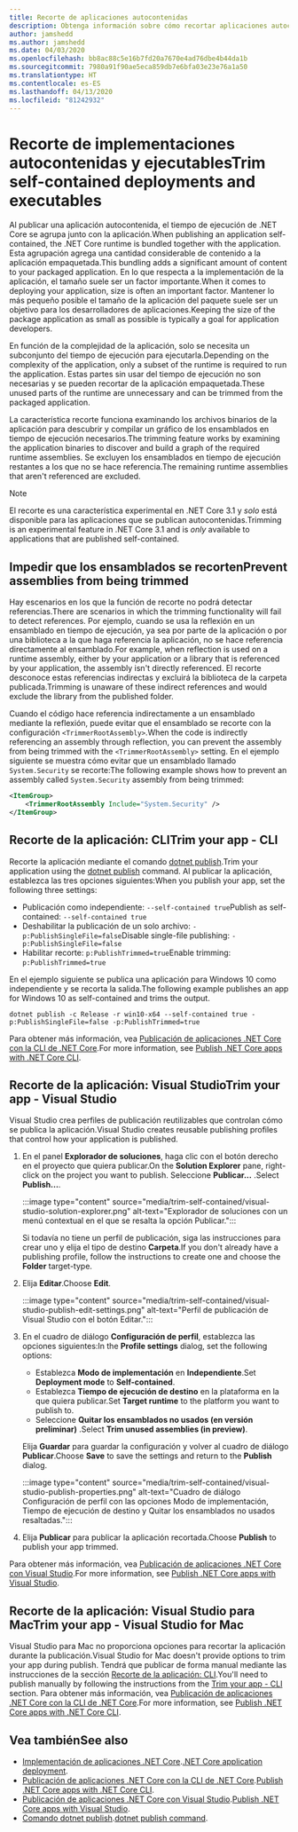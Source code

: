 ```yaml
---
title: Recorte de aplicaciones autocontenidas
description: Obtenga información sobre cómo recortar aplicaciones autocontenidas para reducir su tamaño. .NET Core agrupa el tiempo de ejecución con una aplicación que se publica autocontenida y que, por lo general, incluye más tiempo de ejecución del que es necesario.
author: jamshedd
ms.author: jamshedd
ms.date: 04/03/2020
ms.openlocfilehash: bb8ac88c5e16b7fd20a7670e4ad76dbe4b44da1b
ms.sourcegitcommit: 7980a91f90ae5eca859db7e6bfa03e23e76a1a50
ms.translationtype: HT
ms.contentlocale: es-ES
ms.lasthandoff: 04/13/2020
ms.locfileid: "81242932"
---
```

# <a name="trim-self-contained-deployments-and-executables"></a><span data-ttu-id="7e1c0-104">Recorte de implementaciones autocontenidas y ejecutables</span><span class="sxs-lookup"><span data-stu-id="7e1c0-104">Trim self-contained deployments and executables</span></span>

<span data-ttu-id="7e1c0-105">Al publicar una aplicación autocontenida, el tiempo de ejecución de .NET Core se agrupa junto con la aplicación.</span><span class="sxs-lookup"><span data-stu-id="7e1c0-105">When publishing an application self-contained, the .NET Core runtime is bundled together with the application.</span></span> <span data-ttu-id="7e1c0-106">Esta agrupación agrega una cantidad considerable de contenido a la aplicación empaquetada.</span><span class="sxs-lookup"><span data-stu-id="7e1c0-106">This bundling adds a significant amount of content to your packaged application.</span></span> <span data-ttu-id="7e1c0-107">En lo que respecta a la implementación de la aplicación, el tamaño suele ser un factor importante.</span><span class="sxs-lookup"><span data-stu-id="7e1c0-107">When it comes to deploying your application, size is often an important factor.</span></span> <span data-ttu-id="7e1c0-108">Mantener lo más pequeño posible el tamaño de la aplicación del paquete suele ser un objetivo para los desarrolladores de aplicaciones.</span><span class="sxs-lookup"><span data-stu-id="7e1c0-108">Keeping the size of the package application as small as possible is typically a goal for application developers.</span></span>

<span data-ttu-id="7e1c0-109">En función de la complejidad de la aplicación, solo se necesita un subconjunto del tiempo de ejecución para ejecutarla.</span><span class="sxs-lookup"><span data-stu-id="7e1c0-109">Depending on the complexity of the application, only a subset of the runtime is required to run the application.</span></span> <span data-ttu-id="7e1c0-110">Estas partes sin usar del tiempo de ejecución no son necesarias y se pueden recortar de la aplicación empaquetada.</span><span class="sxs-lookup"><span data-stu-id="7e1c0-110">These unused parts of the runtime are unnecessary and can be trimmed from the packaged application.</span></span>

<span data-ttu-id="7e1c0-111">La característica recorte funciona examinando los archivos binarios de la aplicación para descubrir y compilar un gráfico de los ensamblados en tiempo de ejecución necesarios.</span><span class="sxs-lookup"><span data-stu-id="7e1c0-111">The trimming feature works by examining the application binaries to discover and build a graph of the required runtime assemblies.</span></span> <span data-ttu-id="7e1c0-112">Se excluyen los ensamblados en tiempo de ejecución restantes a los que no se hace referencia.</span><span class="sxs-lookup"><span data-stu-id="7e1c0-112">The remaining runtime assemblies that aren't referenced are excluded.</span></span>

> [!NOTE]
> <span data-ttu-id="7e1c0-113">El recorte es una característica experimental en .NET Core 3.1 y _solo_ está disponible para las aplicaciones que se publican autocontenidas.</span><span class="sxs-lookup"><span data-stu-id="7e1c0-113">Trimming is an experimental feature in .NET Core 3.1 and is _only_ available to applications that are published self-contained.</span></span>

## <a name="prevent-assemblies-from-being-trimmed"></a><span data-ttu-id="7e1c0-114">Impedir que los ensamblados se recorten</span><span class="sxs-lookup"><span data-stu-id="7e1c0-114">Prevent assemblies from being trimmed</span></span>

<span data-ttu-id="7e1c0-115">Hay escenarios en los que la función de recorte no podrá detectar referencias.</span><span class="sxs-lookup"><span data-stu-id="7e1c0-115">There are scenarios in which the trimming functionality will fail to detect references.</span></span> <span data-ttu-id="7e1c0-116">Por ejemplo, cuando se usa la reflexión en un ensamblado en tiempo de ejecución, ya sea por parte de la aplicación o por una biblioteca a la que haga referencia la aplicación, no se hace referencia directamente al ensamblado.</span><span class="sxs-lookup"><span data-stu-id="7e1c0-116">For example, when reflection is used on a runtime assembly, either by your application or a library that is referenced by your application, the assembly isn't directly referenced.</span></span> <span data-ttu-id="7e1c0-117">El recorte desconoce estas referencias indirectas y excluirá la biblioteca de la carpeta publicada.</span><span class="sxs-lookup"><span data-stu-id="7e1c0-117">Trimming is unaware of these indirect references and would exclude the library from the published folder.</span></span>

<span data-ttu-id="7e1c0-118">Cuando el código hace referencia indirectamente a un ensamblado mediante la reflexión, puede evitar que el ensamblado se recorte con la configuración `<TrimmerRootAssembly>`.</span><span class="sxs-lookup"><span data-stu-id="7e1c0-118">When the code is indirectly referencing an assembly through reflection, you can prevent the assembly from being trimmed with the `<TrimmerRootAssembly>` setting.</span></span> <span data-ttu-id="7e1c0-119">En el ejemplo siguiente se muestra cómo evitar que un ensamblado llamado `System.Security` se recorte:</span><span class="sxs-lookup"><span data-stu-id="7e1c0-119">The following example shows how to prevent an assembly called `System.Security` assembly from being trimmed:</span></span>

```xml
<ItemGroup>
    <TrimmerRootAssembly Include="System.Security" />
</ItemGroup>
```

## <a name="trim-your-app---cli"></a><span data-ttu-id="7e1c0-120">Recorte de la aplicación: CLI</span><span class="sxs-lookup"><span data-stu-id="7e1c0-120">Trim your app - CLI</span></span>

<span data-ttu-id="7e1c0-121">Recorte la aplicación mediante el comando [dotnet publish](../tools/dotnet-publish.md).</span><span class="sxs-lookup"><span data-stu-id="7e1c0-121">Trim your application using the [dotnet publish](../tools/dotnet-publish.md) command.</span></span> <span data-ttu-id="7e1c0-122">Al publicar la aplicación, establezca las tres opciones siguientes:</span><span class="sxs-lookup"><span data-stu-id="7e1c0-122">When you publish your app, set the following three settings:</span></span>

- <span data-ttu-id="7e1c0-123">Publicación como independiente: `--self-contained true`</span><span class="sxs-lookup"><span data-stu-id="7e1c0-123">Publish as self-contained: `--self-contained true`</span></span>
- <span data-ttu-id="7e1c0-124">Deshabilitar la publicación de un solo archivo: `-p:PublishSingleFile=false`</span><span class="sxs-lookup"><span data-stu-id="7e1c0-124">Disable single-file publishing: `-p:PublishSingleFile=false`</span></span>
- <span data-ttu-id="7e1c0-125">Habilitar recorte: `p:PublishTrimmed=true`</span><span class="sxs-lookup"><span data-stu-id="7e1c0-125">Enable trimming: `p:PublishTrimmed=true`</span></span>

<span data-ttu-id="7e1c0-126">En el ejemplo siguiente se publica una aplicación para Windows 10 como independiente y se recorta la salida.</span><span class="sxs-lookup"><span data-stu-id="7e1c0-126">The following example publishes an app for Windows 10 as self-contained and trims the output.</span></span>

```dotnetcli
dotnet publish -c Release -r win10-x64 --self-contained true -p:PublishSingleFile=false -p:PublishTrimmed=true
```

<span data-ttu-id="7e1c0-127">Para obtener más información, vea [Publicación de aplicaciones .NET Core con la CLI de .NET Core](deploy-with-cli.md).</span><span class="sxs-lookup"><span data-stu-id="7e1c0-127">For more information, see [Publish .NET Core apps with .NET Core CLI](deploy-with-cli.md).</span></span>

## <a name="trim-your-app---visual-studio"></a><span data-ttu-id="7e1c0-128">Recorte de la aplicación: Visual Studio</span><span class="sxs-lookup"><span data-stu-id="7e1c0-128">Trim your app - Visual Studio</span></span>

<span data-ttu-id="7e1c0-129">Visual Studio crea perfiles de publicación reutilizables que controlan cómo se publica la aplicación.</span><span class="sxs-lookup"><span data-stu-id="7e1c0-129">Visual Studio creates reusable publishing profiles that control how your application is published.</span></span>

01. <span data-ttu-id="7e1c0-130">En el panel **Explorador de soluciones**, haga clic con el botón derecho en el proyecto que quiera publicar.</span><span class="sxs-lookup"><span data-stu-id="7e1c0-130">On the **Solution Explorer** pane, right-click on the project you want to publish.</span></span> <span data-ttu-id="7e1c0-131">Seleccione **Publicar...** .</span><span class="sxs-lookup"><span data-stu-id="7e1c0-131">Select **Publish...**.</span></span>

    :::image type="content" source="media/trim-self-contained/visual-studio-solution-explorer.png" alt-text="Explorador de soluciones con un menú contextual en el que se resalta la opción Publicar.":::

    <span data-ttu-id="7e1c0-133">Si todavía no tiene un perfil de publicación, siga las instrucciones para crear uno y elija el tipo de destino **Carpeta**.</span><span class="sxs-lookup"><span data-stu-id="7e1c0-133">If you don't already have a publishing profile, follow the instructions to create one and choose the **Folder** target-type.</span></span>

01. <span data-ttu-id="7e1c0-134">Elija **Editar**.</span><span class="sxs-lookup"><span data-stu-id="7e1c0-134">Choose **Edit**.</span></span>

    :::image type="content" source="media/trim-self-contained/visual-studio-publish-edit-settings.png" alt-text="Perfil de publicación de Visual Studio con el botón Editar.":::

01. <span data-ttu-id="7e1c0-136">En el cuadro de diálogo **Configuración de perfil**, establezca las opciones siguientes:</span><span class="sxs-lookup"><span data-stu-id="7e1c0-136">In the **Profile settings** dialog, set the following options:</span></span>

    - <span data-ttu-id="7e1c0-137">Establezca **Modo de implementación** en **Independiente**.</span><span class="sxs-lookup"><span data-stu-id="7e1c0-137">Set **Deployment mode** to **Self-contained**.</span></span>
    - <span data-ttu-id="7e1c0-138">Establezca **Tiempo de ejecución de destino** en la plataforma en la que quiera publicar.</span><span class="sxs-lookup"><span data-stu-id="7e1c0-138">Set **Target runtime** to the platform you want to publish to.</span></span>
    - <span data-ttu-id="7e1c0-139">Seleccione **Quitar los ensamblados no usados (en versión preliminar)** .</span><span class="sxs-lookup"><span data-stu-id="7e1c0-139">Select **Trim unused assemblies (in preview)**.</span></span>

    <span data-ttu-id="7e1c0-140">Elija **Guardar** para guardar la configuración y volver al cuadro de diálogo **Publicar**.</span><span class="sxs-lookup"><span data-stu-id="7e1c0-140">Choose **Save** to save the settings and return to the **Publish** dialog.</span></span>

    :::image type="content" source="media/trim-self-contained/visual-studio-publish-properties.png" alt-text="Cuadro de diálogo Configuración de perfil con las opciones Modo de implementación, Tiempo de ejecución de destino y Quitar los ensamblados no usados resaltadas.":::

01. <span data-ttu-id="7e1c0-142">Elija **Publicar** para publicar la aplicación recortada.</span><span class="sxs-lookup"><span data-stu-id="7e1c0-142">Choose **Publish** to publish your app trimmed.</span></span>

<span data-ttu-id="7e1c0-143">Para obtener más información, vea [Publicación de aplicaciones .NET Core con Visual Studio](deploy-with-vs.md).</span><span class="sxs-lookup"><span data-stu-id="7e1c0-143">For more information, see [Publish .NET Core apps with Visual Studio](deploy-with-vs.md).</span></span>

## <a name="trim-your-app---visual-studio-for-mac"></a><span data-ttu-id="7e1c0-144">Recorte de la aplicación: Visual Studio para Mac</span><span class="sxs-lookup"><span data-stu-id="7e1c0-144">Trim your app - Visual Studio for Mac</span></span>

<span data-ttu-id="7e1c0-145">Visual Studio para Mac no proporciona opciones para recortar la aplicación durante la publicación.</span><span class="sxs-lookup"><span data-stu-id="7e1c0-145">Visual Studio for Mac doesn't provide options to trim your app during publish.</span></span> <span data-ttu-id="7e1c0-146">Tendrá que publicar de forma manual mediante las instrucciones de la sección [Recorte de la aplicación: CLI](#trim-your-app---cli).</span><span class="sxs-lookup"><span data-stu-id="7e1c0-146">You'll need to publish manually by following the instructions from the [Trim your app - CLI](#trim-your-app---cli) section.</span></span> <span data-ttu-id="7e1c0-147">Para obtener más información, vea [Publicación de aplicaciones .NET Core con la CLI de .NET Core](deploy-with-cli.md).</span><span class="sxs-lookup"><span data-stu-id="7e1c0-147">For more information, see [Publish .NET Core apps with .NET Core CLI](deploy-with-cli.md).</span></span>

## <a name="see-also"></a><span data-ttu-id="7e1c0-148">Vea también</span><span class="sxs-lookup"><span data-stu-id="7e1c0-148">See also</span></span>

- <span data-ttu-id="7e1c0-149">[Implementación de aplicaciones .NET Core](index.md).</span><span class="sxs-lookup"><span data-stu-id="7e1c0-149">[.NET Core application deployment](index.md).</span></span>
- <span data-ttu-id="7e1c0-150">[Publicación de aplicaciones .NET Core con la CLI de .NET Core](deploy-with-cli.md).</span><span class="sxs-lookup"><span data-stu-id="7e1c0-150">[Publish .NET Core apps with .NET Core CLI](deploy-with-cli.md).</span></span>
- <span data-ttu-id="7e1c0-151">[Publicación de aplicaciones .NET Core con Visual Studio](deploy-with-vs.md).</span><span class="sxs-lookup"><span data-stu-id="7e1c0-151">[Publish .NET Core apps with Visual Studio](deploy-with-vs.md).</span></span>
- <span data-ttu-id="7e1c0-152">[Comando dotnet publish](../tools/dotnet-publish.md).</span><span class="sxs-lookup"><span data-stu-id="7e1c0-152">[dotnet publish command](../tools/dotnet-publish.md).</span></span>

